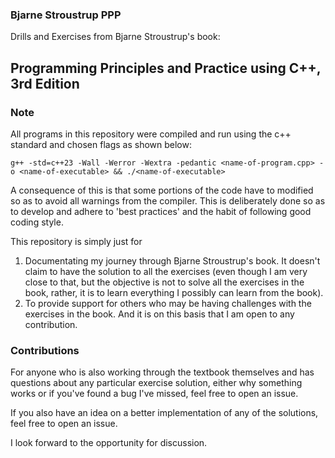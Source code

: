 ### Bjarne Stroustrup PPP

Drills and Exercises from Bjarne Stroustrup's book:
## Programming Principles and Practice using C++, 3rd Edition

### Note
All programs in this repository were compiled and run using the c++ standard and chosen flags  as shown below:

``` g++ -std=c++23 -Wall -Werror -Wextra -pedantic <name-of-program.cpp> -o <name-of-executable> && ./<name-of-executable> ```

A consequence of this is that some portions of the code have to modified so as to avoid all warnings from the compiler.
This is deliberately done so as to develop and adhere to 'best practices' and the habit of following good coding style.

This repository is simply just for
1. Documentating my journey through Bjarne Stroustrup's book. It doesn't claim to have the solution to all the exercises (even though I am very close to that, but the objective is not to solve all the exercises in the book, rather, it is to learn everything I possibly can learn from the book).
2. To provide support for others who may be having challenges with the exercises in the book. And it is on this basis that I am open to any contribution.

### Contributions
For anyone who is also working through the textbook themselves and has questions about any particular exercise solution, either why something works or if you've found a bug I've missed, feel free to open an issue.

If you also have an idea on a better implementation of any of the solutions, feel free to open an issue.

I look forward to the opportunity for discussion.